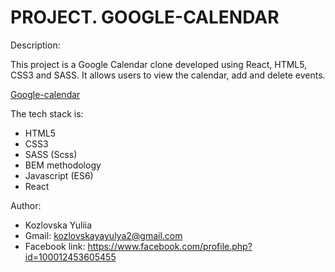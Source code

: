 # PROJECT. GOOGLE-CALENDAR

Description:

This project is a Google Calendar clone developed using React, HTML5, CSS3 and SASS. It allows users to view the calendar, add and delete events.

[Google-calendar](https://google-calendar1.netlify.app)

The tech stack is:

- HTML5
- CSS3
- SASS (Scss)
- BEM methodology
- Javascript (ES6)
- React

Author:

- Kozlovska Yuliia
- Gmail: kozlovskayayulya2@gmail.com
- Facebook link: https://www.facebook.com/profile.php?id=100012453605455
